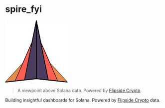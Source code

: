 # spire_fyi

<img alt="Spire" src="assets/images/spire_logo.png" width="200" height="200">

> A viewpoint above Solana data. Powered by [Flipside Crypto](https://flipsidecrypto.xyz/).

Building insightful dashboards for Solana.
Powered by [Flipside Crypto](https://flipsidecrypto.xyz/) data.

